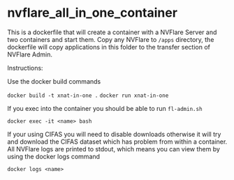 # nvflare_all_in_one_container

This is a dockerfile that will create a container with a NVFlare Server and two containers and start them.
Copy any NVFlare to ``/apps`` directory, the dockerfile will copy applications in this folder to the transfer section of NVFlare Admin.

Instructions: 

Use the docker build commands

``docker build -t xnat-in-one .``
``docker run xnat-in-one``

If you exec into the container you should be able to run ``fl-admin.sh``

``docker exec -it <name> bash``

If your using CIFAS you will need to disable downloads otherwise it will try and download the CIFAS dataset which has problem from within a container.
All NVFlare logs are printed to stdout, which means you can view them by using the docker logs command

``docker logs <name>``

